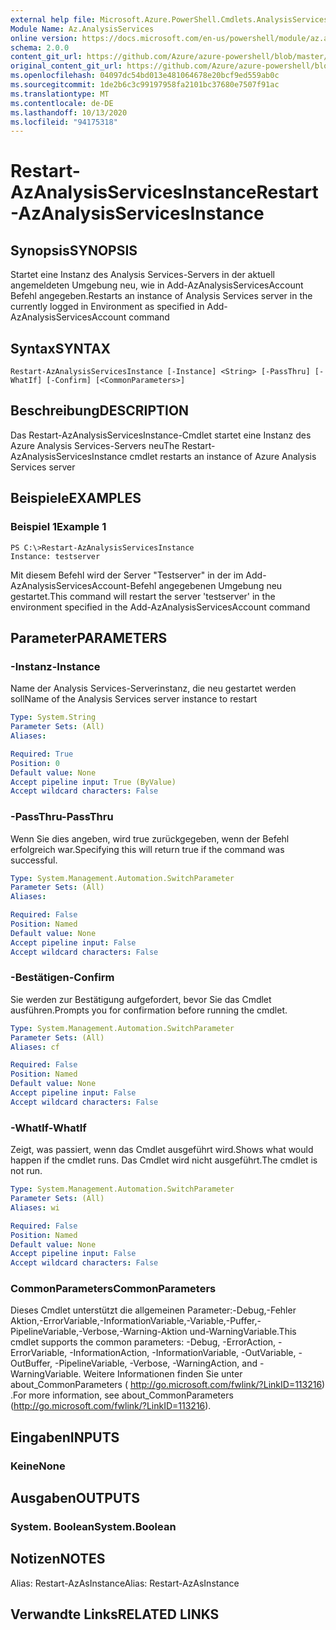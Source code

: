 ```yaml
---
external help file: Microsoft.Azure.PowerShell.Cmdlets.AnalysisServices.Dataplane.dll-Help.xml
Module Name: Az.AnalysisServices
online version: https://docs.microsoft.com/en-us/powershell/module/az.analysisservices/restart-azanalysisservicesinstance
schema: 2.0.0
content_git_url: https://github.com/Azure/azure-powershell/blob/master/src/AnalysisServices/AnalysisServices/help/Restart-AzAnalysisServicesInstance.md
original_content_git_url: https://github.com/Azure/azure-powershell/blob/master/src/AnalysisServices/AnalysisServices/help/Restart-AzAnalysisServicesInstance.md
ms.openlocfilehash: 04097dc54bd013e481064678e20bcf9ed559ab0c
ms.sourcegitcommit: 1de2b6c3c99197958fa2101bc37680e7507f91ac
ms.translationtype: MT
ms.contentlocale: de-DE
ms.lasthandoff: 10/13/2020
ms.locfileid: "94175318"
---
```

# <span data-ttu-id="43ed3-101">Restart-AzAnalysisServicesInstance</span><span class="sxs-lookup"><span data-stu-id="43ed3-101">Restart-AzAnalysisServicesInstance</span></span>

## <span data-ttu-id="43ed3-102">Synopsis</span><span class="sxs-lookup"><span data-stu-id="43ed3-102">SYNOPSIS</span></span>
<span data-ttu-id="43ed3-103">Startet eine Instanz des Analysis Services-Servers in der aktuell angemeldeten Umgebung neu, wie in Add-AzAnalysisServicesAccount Befehl angegeben.</span><span class="sxs-lookup"><span data-stu-id="43ed3-103">Restarts an instance of Analysis Services server in the currently logged in Environment as specified in Add-AzAnalysisServicesAccount command</span></span>

## <span data-ttu-id="43ed3-104">Syntax</span><span class="sxs-lookup"><span data-stu-id="43ed3-104">SYNTAX</span></span>

```
Restart-AzAnalysisServicesInstance [-Instance] <String> [-PassThru] [-WhatIf] [-Confirm] [<CommonParameters>]
```

## <span data-ttu-id="43ed3-105">Beschreibung</span><span class="sxs-lookup"><span data-stu-id="43ed3-105">DESCRIPTION</span></span>
<span data-ttu-id="43ed3-106">Das Restart-AzAnalysisServicesInstance-Cmdlet startet eine Instanz des Azure Analysis Services-Servers neu</span><span class="sxs-lookup"><span data-stu-id="43ed3-106">The Restart-AzAnalysisServicesInstance cmdlet restarts an instance of Azure Analysis Services server</span></span>

## <span data-ttu-id="43ed3-107">Beispiele</span><span class="sxs-lookup"><span data-stu-id="43ed3-107">EXAMPLES</span></span>

### <span data-ttu-id="43ed3-108">Beispiel 1</span><span class="sxs-lookup"><span data-stu-id="43ed3-108">Example 1</span></span>
```
PS C:\>Restart-AzAnalysisServicesInstance
Instance: testserver
```

<span data-ttu-id="43ed3-109">Mit diesem Befehl wird der Server "Testserver" in der im Add-AzAnalysisServicesAccount-Befehl angegebenen Umgebung neu gestartet.</span><span class="sxs-lookup"><span data-stu-id="43ed3-109">This command will restart the server 'testserver' in the environment specified in the Add-AzAnalysisServicesAccount command</span></span>

## <span data-ttu-id="43ed3-110">Parameter</span><span class="sxs-lookup"><span data-stu-id="43ed3-110">PARAMETERS</span></span>

### <span data-ttu-id="43ed3-111">-Instanz</span><span class="sxs-lookup"><span data-stu-id="43ed3-111">-Instance</span></span>
<span data-ttu-id="43ed3-112">Name der Analysis Services-Serverinstanz, die neu gestartet werden soll</span><span class="sxs-lookup"><span data-stu-id="43ed3-112">Name of the Analysis Services server instance to restart</span></span>

```yaml
Type: System.String
Parameter Sets: (All)
Aliases:

Required: True
Position: 0
Default value: None
Accept pipeline input: True (ByValue)
Accept wildcard characters: False
```

### <span data-ttu-id="43ed3-113">-PassThru</span><span class="sxs-lookup"><span data-stu-id="43ed3-113">-PassThru</span></span>
<span data-ttu-id="43ed3-114">Wenn Sie dies angeben, wird true zurückgegeben, wenn der Befehl erfolgreich war.</span><span class="sxs-lookup"><span data-stu-id="43ed3-114">Specifying this will return true if the command was successful.</span></span>

```yaml
Type: System.Management.Automation.SwitchParameter
Parameter Sets: (All)
Aliases:

Required: False
Position: Named
Default value: None
Accept pipeline input: False
Accept wildcard characters: False
```

### <span data-ttu-id="43ed3-115">-Bestätigen</span><span class="sxs-lookup"><span data-stu-id="43ed3-115">-Confirm</span></span>
<span data-ttu-id="43ed3-116">Sie werden zur Bestätigung aufgefordert, bevor Sie das Cmdlet ausführen.</span><span class="sxs-lookup"><span data-stu-id="43ed3-116">Prompts you for confirmation before running the cmdlet.</span></span>

```yaml
Type: System.Management.Automation.SwitchParameter
Parameter Sets: (All)
Aliases: cf

Required: False
Position: Named
Default value: None
Accept pipeline input: False
Accept wildcard characters: False
```

### <span data-ttu-id="43ed3-117">-WhatIf</span><span class="sxs-lookup"><span data-stu-id="43ed3-117">-WhatIf</span></span>
<span data-ttu-id="43ed3-118">Zeigt, was passiert, wenn das Cmdlet ausgeführt wird.</span><span class="sxs-lookup"><span data-stu-id="43ed3-118">Shows what would happen if the cmdlet runs.</span></span>
<span data-ttu-id="43ed3-119">Das Cmdlet wird nicht ausgeführt.</span><span class="sxs-lookup"><span data-stu-id="43ed3-119">The cmdlet is not run.</span></span>

```yaml
Type: System.Management.Automation.SwitchParameter
Parameter Sets: (All)
Aliases: wi

Required: False
Position: Named
Default value: None
Accept pipeline input: False
Accept wildcard characters: False
```

### <span data-ttu-id="43ed3-120">CommonParameters</span><span class="sxs-lookup"><span data-stu-id="43ed3-120">CommonParameters</span></span>
<span data-ttu-id="43ed3-121">Dieses Cmdlet unterstützt die allgemeinen Parameter:-Debug,-Fehler Aktion,-ErrorVariable,-InformationVariable,-Variable,-Puffer,-PipelineVariable,-Verbose,-Warning-Aktion und-WarningVariable.</span><span class="sxs-lookup"><span data-stu-id="43ed3-121">This cmdlet supports the common parameters: -Debug, -ErrorAction, -ErrorVariable, -InformationAction, -InformationVariable, -OutVariable, -OutBuffer, -PipelineVariable, -Verbose, -WarningAction, and -WarningVariable.</span></span> <span data-ttu-id="43ed3-122">Weitere Informationen finden Sie unter about_CommonParameters ( http://go.microsoft.com/fwlink/?LinkID=113216) .</span><span class="sxs-lookup"><span data-stu-id="43ed3-122">For more information, see about_CommonParameters (http://go.microsoft.com/fwlink/?LinkID=113216).</span></span>

## <span data-ttu-id="43ed3-123">Eingaben</span><span class="sxs-lookup"><span data-stu-id="43ed3-123">INPUTS</span></span>

### <span data-ttu-id="43ed3-124">Keine</span><span class="sxs-lookup"><span data-stu-id="43ed3-124">None</span></span>

## <span data-ttu-id="43ed3-125">Ausgaben</span><span class="sxs-lookup"><span data-stu-id="43ed3-125">OUTPUTS</span></span>

### <span data-ttu-id="43ed3-126">System. Boolean</span><span class="sxs-lookup"><span data-stu-id="43ed3-126">System.Boolean</span></span>

## <span data-ttu-id="43ed3-127">Notizen</span><span class="sxs-lookup"><span data-stu-id="43ed3-127">NOTES</span></span>
<span data-ttu-id="43ed3-128">Alias: Restart-AzAsInstance</span><span class="sxs-lookup"><span data-stu-id="43ed3-128">Alias: Restart-AzAsInstance</span></span>

## <span data-ttu-id="43ed3-129">Verwandte Links</span><span class="sxs-lookup"><span data-stu-id="43ed3-129">RELATED LINKS</span></span>
